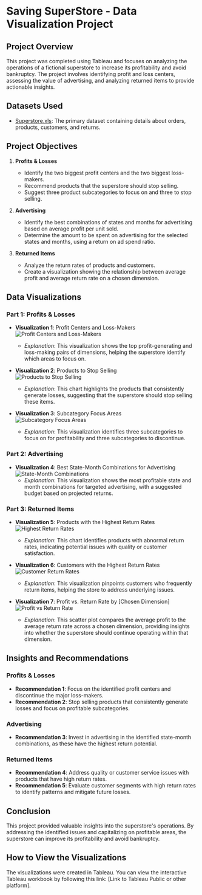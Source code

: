 # Saving SuperStore - Data Visualization Project

## Project Overview

This project was completed using Tableau and focuses on analyzing the operations of a fictional superstore to increase its profitability and avoid bankruptcy. The project involves identifying profit and loss centers, assessing the value of advertising, and analyzing returned items to provide actionable insights.

## Datasets Used

- [Superstore.xls](./path/to/Superstore.xls): The primary dataset containing details about orders, products, customers, and returns.

## Project Objectives

1. **Profits & Losses**
   - Identify the two biggest profit centers and the two biggest loss-makers.
   - Recommend products that the superstore should stop selling.
   - Suggest three product subcategories to focus on and three to stop selling.

2. **Advertising**
   - Identify the best combinations of states and months for advertising based on average profit per unit sold.
   - Determine the amount to be spent on advertising for the selected states and months, using a return on ad spend ratio.

3. **Returned Items**
   - Analyze the return rates of products and customers.
   - Create a visualization showing the relationship between average profit and average return rate on a chosen dimension.

## Data Visualizations

### Part 1: Profits & Losses

- **Visualization 1**: Profit Centers and Loss-Makers  
  ![Profit Centers and Loss-Makers](link_to_image)
  - *Explanation*: This visualization shows the top profit-generating and loss-making pairs of dimensions, helping the superstore identify which areas to focus on.

- **Visualization 2**: Products to Stop Selling  
  ![Products to Stop Selling](link_to_image)
  - *Explanation*: This chart highlights the products that consistently generate losses, suggesting that the superstore should stop selling these items.

- **Visualization 3**: Subcategory Focus Areas  
  ![Subcategory Focus Areas](link_to_image)
  - *Explanation*: This visualization identifies three subcategories to focus on for profitability and three subcategories to discontinue.

### Part 2: Advertising

- **Visualization 4**: Best State-Month Combinations for Advertising  
  ![State-Month Combinations](link_to_image)
  - *Explanation*: This visualization shows the most profitable state and month combinations for targeted advertising, with a suggested budget based on projected returns.

### Part 3: Returned Items

- **Visualization 5**: Products with the Highest Return Rates  
  ![Highest Return Rates](link_to_image)
  - *Explanation*: This chart identifies products with abnormal return rates, indicating potential issues with quality or customer satisfaction.

- **Visualization 6**: Customers with the Highest Return Rates  
  ![Customer Return Rates](link_to_image)
  - *Explanation*: This visualization pinpoints customers who frequently return items, helping the store to address underlying issues.

- **Visualization 7**: Profit vs. Return Rate by [Chosen Dimension]  
  ![Profit vs Return Rate](link_to_image)
  - *Explanation*: This scatter plot compares the average profit to the average return rate across a chosen dimension, providing insights into whether the superstore should continue operating within that dimension.

## Insights and Recommendations

### Profits & Losses
- **Recommendation 1**: Focus on the identified profit centers and discontinue the major loss-makers.
- **Recommendation 2**: Stop selling products that consistently generate losses and focus on profitable subcategories.

### Advertising
- **Recommendation 3**: Invest in advertising in the identified state-month combinations, as these have the highest return potential.

### Returned Items
- **Recommendation 4**: Address quality or customer service issues with products that have high return rates.
- **Recommendation 5**: Evaluate customer segments with high return rates to identify patterns and mitigate future losses.

## Conclusion

This project provided valuable insights into the superstore's operations. By addressing the identified issues and capitalizing on profitable areas, the superstore can improve its profitability and avoid bankruptcy.

## How to View the Visualizations

The visualizations were created in Tableau. You can view the interactive Tableau workbook by following this link: [Link to Tableau Public or other platform].

